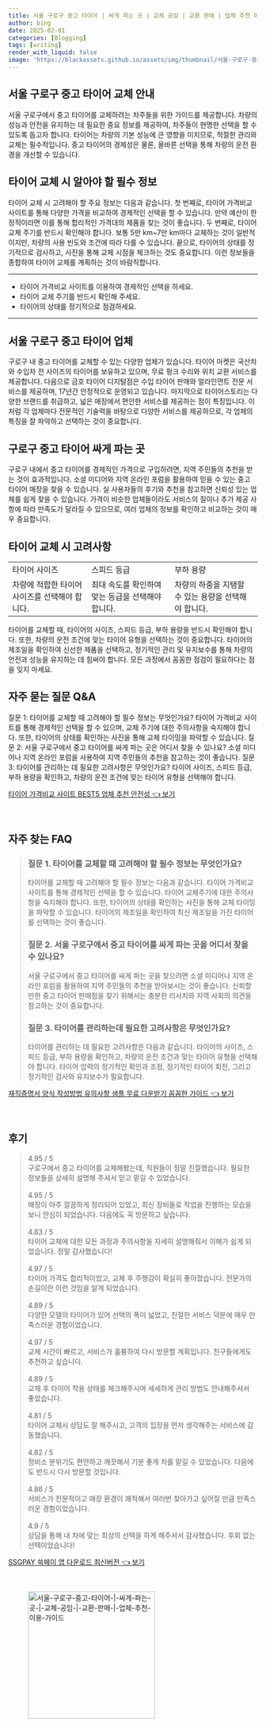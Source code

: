 ```yaml
---
title: 서울 구로구 중고 타이어 | 싸게 파는 곳 | 교체 공임 | 교환 판매 | 업체 추천 이용 가이드
author: bing
date: 2025-02-01
categories: [Blogging]
tags: [writing]
render_with_liquid: false
image: 'https://blackassets.github.io/assets/img/thumbnail/서울-구로구-중고-타이어-|-싸게-파는-곳-|-교체-공임-|-교환-판매-|-업체-추천-이용-가이드.webp'
---
```



<h2 id='중고타이어교체안내'>서울 구로구 중고 타이어 교체 안내</h2>

<p>서울 구로구에서 중고 타이어를 교체하려는 차주들을 위한 가이드를 제공합니다. 차량의 성능과 안전을 유지하는 데 필요한 중요 정보를 제공하여, 차주들이 현명한 선택을 할 수 있도록 돕고자 합니다. 타이어는 차량의 기본 성능에 큰 영향을 미치므로, 적절한 관리와 교체는 필수적입니다. 중고 타이어의 경제성은 물론, 올바른 선택을 통해 차량의 운전 환경을 개선할 수 있습니다.</p>

<h2 id='타이어교체시필수정보'>타이어 교체 시 알아야 할 필수 정보</h2>

<p>타이어 교체 시 고려해야 할 주요 정보는 다음과 같습니다. 첫 번째로, 타이어 가격비교 사이트를 통해 다양한 가격을 비교하여 경제적인 선택을 할 수 있습니다. 만약 예산이 한정적이라면 이를 통해 합리적인 가격대의 제품을 찾는 것이 좋습니다. 두 번째로, 타이어 교체 주기를 반드시 확인해야 합니다. 보통 5만 km~7만 km마다 교체하는 것이 일반적이지만, 차량의 사용 빈도와 조건에 따라 다를 수 있습니다. 끝으로, 타이어의 상태를 정기적으로 검사하고, 사진을 통해 교체 시점을 체크하는 것도 중요합니다. 이런 정보들을 종합하여 타이어 교체를 계획하는 것이 바람직합니다.</p>

<hr />

<ul>
    <li>타이어 가격비교 사이트를 이용하여 경제적인 선택을 하세요.</li>
    <li>타이어 교체 주기를 반드시 확인해 주세요.</li>
    <li>타이어의 상태를 정기적으로 점검하세요.</li>
</ul>

<hr />

<h2 id='구로구중고타이어업체'>서울 구로구 중고 타이어 업체</h2>

<p>구로구 내 중고 타이어를 교체할 수 있는 다양한 업체가 있습니다. 타이어 마켓은 국산차와 수입차 전 사이즈의 타이어를 보유하고 있으며, 무료 펑크 수리와 위치 교환 서비스를 제공합니다. 다음으로 금호 타이어 디지털점은 수입 타이어 판매와 얼라인먼트 전문 서비스를 제공하며, 17년간 안정적으로 운영되고 있습니다. 마지막으로 타이어스토리는 다양한 브랜드를 취급하고, 넓은 매장에서 편안한 서비스를 제공하는 점이 특징입니다. 이처럼 각 업체마다 전문적인 기술력을 바탕으로 다양한 서비스를 제공하므로, 각 업체의 특징을 잘 파악하고 선택하는 것이 중요합니다.</p>

<h2 id='중고타이어싸게파는곳'>구로구 중고 타이어 싸게 파는 곳</h2>

<p>구로구 내에서 중고 타이어를 경제적인 가격으로 구입하려면, 지역 주민들의 추천을 받는 것이 효과적입니다. 소셜 미디어와 지역 온라인 포럼을 활용하여 믿을 수 있는 중고 타이어 매장을 찾을 수 있습니다. 실 사용자들의 후기와 추천을 참고하면 신뢰성 있는 업체를 쉽게 찾을 수 있습니다. 가격이 비슷한 업체들이라도 서비스의 질이나 추가 제공 사항에 따라 만족도가 달라질 수 있으므로, 여러 업체의 정보를 확인하고 비교하는 것이 매우 중요합니다.</p>

<h2 id='타이어교체고려사항'>타이어 교체 시 고려사항</h2>

<table>
    <tr>
        <td>타이어 사이즈</td>
        <td>스피드 등급</td>
        <td>부하 용량</td>
    </tr>
    <tr>
        <td>차량에 적합한 타이어 사이즈를 선택해야 합니다.</td>
        <td>최대 속도를 확인하여 맞는 등급을 선택해야 합니다.</td>
        <td>차량의 하중을 지탱할 수 있는 용량을 선택해야 합니다.</td>
    </tr>
</table>

<p>타이어를 교체할 때, 타이어의 사이즈, 스피드 등급, 부하 용량을 반드시 확인해야 합니다. 또한, 차량의 운전 조건에 맞는 타이어 유형을 선택하는 것이 중요합니다. 타이어의 제조일을 확인하여 신선한 제품을 선택하고, 정기적인 관리 및 유지보수를 통해 차량의 안전과 성능을 유지하는 데 힘써야 합니다. 모든 과정에서 꼼꼼한 점검이 필요하다는 점을 잊지 마세요.</p>

<h2 id='자주묻는질문'>자주 묻는 질문 Q&A</h2>

<p>질문 1: 타이어를 교체할 때 고려해야 할 필수 정보는 무엇인가요? 타이어 가격비교 사이트를 통해 경제적인 선택을 할 수 있으며, 교체 주기에 대한 주의사항을 숙지해야 합니다. 또한, 타이어의 상태를 확인하는 사진을 통해 교체 타이밍을 파악할 수 있습니다. 질문 2: 서울 구로구에서 중고 타이어를 싸게 파는 곳은 어디서 찾을 수 있나요? 소셜 미디어나 지역 온라인 포럼을 사용하여 지역 주민들의 추천을 참고하는 것이 좋습니다. 질문 3: 타이어를 관리하는 데 필요한 고려사항은 무엇인가요? 타이어 사이즈, 스피드 등급, 부하 용량을 확인하고, 차량의 운전 조건에 맞는 타이어 유형을 선택해야 합니다.</p>


<p><a class="click-button" title="타이어 가격비교 사이트 BEST5 업체 추천 안전성" href="https://blackassets.github.io/posts/%ED%83%80%EC%9D%B4%EC%96%B4-%EA%B0%80%EA%B2%A9%EB%B9%84%EA%B5%90-%EC%82%AC%EC%9D%B4%ED%8A%B8-BEST5-%EC%97%85%EC%B2%B4-%EC%B6%94%EC%B2%9C-%EC%95%88%EC%A0%84%EC%84%B1/" rel="dofollow">타이어 가격비교 사이트 BEST5 업체 추천 안전성 👈 보기</a></p><br>
<h2 id='자주_찾는_FAQ'>자주 찾는 FAQ</h2>
<div itemscope="" itemtype="https://schema.org/FAQPage"> 
<blockquote> 
<div itemscope="" itemprop="mainEntity" itemtype="https://schema.org/Question"> 
<h3 itemprop="name">질문 1. 타이어를 교체할 때 고려해야 할 필수 정보는 무엇인가요?</h3> 
<div itemscope="" itemprop="acceptedAnswer" itemtype="https://schema.org/Answer"> 
<span itemprop="text"> 
<p>타이어를 교체할 때 고려해야 할 필수 정보는 다음과 같습니다. 타이어 가격비교 사이트를 통해 경제적인 선택을 할 수 있습니다. 타이어 교체주기에 대한 주의사항을 숙지해야 합니다. 또한, 타이어의 상태를 확인하는 사진을 통해 교체 타이밍을 파악할 수 있습니다. 타이어의 제조일을 확인하여 최신 제조일을 가진 타이어를 선택하는 것이 좋습니다.</p> 
</span> 
</div> 
</div> 

<div itemscope="" itemprop="mainEntity" itemtype="https://schema.org/Question"> 
<h3 itemprop="name">질문 2. 서울 구로구에서 중고 타이어를 싸게 파는 곳을 어디서 찾을 수 있나요?</h3> 
<div itemscope="" itemprop="acceptedAnswer" itemtype="https://schema.org/Answer"> 
<span itemprop="text"> 
<p>서울 구로구에서 중고 타이어를 싸게 파는 곳을 찾으려면 소셜 미디어나 지역 온라인 포럼을 활용하여 지역 주민들의 추천을 받아보시는 것이 좋습니다. 신뢰할 만한 중고 타이어 판매점을 찾기 위해서는 충분한 리서치와 지역 사회의 의견을 참고하는 것이 중요합니다.</p> 
</span> 
</div> 
</div> 

<div itemscope="" itemprop="mainEntity" itemtype="https://schema.org/Question"> 
<h3 itemprop="name">질문 3. 타이어를 관리하는데 필요한 고려사항은 무엇인가요?</h3> 
<div itemscope="" itemprop="acceptedAnswer" itemtype="https://schema.org/Answer"> 
<span itemprop="text"> 
<p>타이어를 관리하는 데 필요한 고려사항은 다음과 같습니다. 타이어의 사이즈, 스피드 등급, 부하 용량을 확인하고, 차량의 운전 조건과 맞는 타이어 유형을 선택해야 합니다. 타이어 압력의 정기적인 확인과 조정, 정기적인 타이어 회전, 그리고 정기적인 검사와 유지보수가 필요합니다.</p> 
</span> 
</div> 
</div> 
</blockquote> 
</div>
<p><a class="click-button" title="재직증명서 양식 작성방법 유의사항 샘플 무료 다운받기 꼼꼼한 가이드" href="https://blackassets.github.io/posts/%EC%9E%AC%EC%A7%81%EC%A6%9D%EB%AA%85%EC%84%9C-%EC%96%91%EC%8B%9D-%EC%9E%91%EC%84%B1%EB%B0%A9%EB%B2%95-%EC%9C%A0%EC%9D%98%EC%82%AC%ED%95%AD-%EC%83%98%ED%94%8C-%EB%AC%B4%EB%A3%8C-%EB%8B%A4%EC%9A%B4%EB%B0%9B%EA%B8%B0-%EA%BC%BC%EA%BC%BC%ED%95%9C-%EA%B0%80%EC%9D%B4%EB%93%9C/" rel="dofollow">재직증명서 양식 작성방법 유의사항 샘플 무료 다운받기 꼼꼼한 가이드 👈 보기</a></p><br>
<h2 id='후기'>후기</h2>
<div itemscope itemtype="https://schema.org/Product">
  <blockquote>
  <div itemprop="review" itemscope itemtype="https://schema.org/Review">
      <div itemprop="reviewRating" itemscope itemtype="https://schema.org/Rating"> <span itemprop="ratingValue">4.95</span> / <span itemprop="bestRating">5</span> </div>
      <span itemprop="reviewBody">구로구에서 중고 타이어를 교체해봤는데, 직원들이 정말 친절했습니다. 필요한 정보들을 상세히 설명해 주셔서 믿고 맡길 수 있었습니다.</span>
  </div>
  <br>
  <div itemprop="review" itemscope itemtype="https://schema.org/Review">
      <div itemprop="reviewRating" itemscope itemtype="https://schema.org/Rating"> <span itemprop="ratingValue">4.95</span> / <span itemprop="bestRating">5</span> </div>
      <span itemprop="reviewBody">매장이 아주 깔끔하게 정리되어 있었고, 최신 장비들로 작업을 진행하는 모습을 보니 안심이 되었습니다. 다음에도 꼭 방문하고 싶습니다.</span>
  </div>
  <br>
  <div itemprop="review" itemscope itemtype="https://schema.org/Review">
      <div itemprop="reviewRating" itemscope itemtype="https://schema.org/Rating"> <span itemprop="ratingValue">4.83</span> / <span itemprop="bestRating">5</span> </div>
      <span itemprop="reviewBody">타이어 교체에 대한 모든 과정과 주의사항을 자세히 설명해줘서 이해가 쉽게 되었습니다. 정말 감사했습니다!</span>
  </div>
  <br>
  <div itemprop="review" itemscope itemtype="https://schema.org/Review">
      <div itemprop="reviewRating" itemscope itemtype="https://schema.org/Rating"> <span itemprop="ratingValue">4.97</span> / <span itemprop="bestRating">5</span> </div>
      <span itemprop="reviewBody">타이어 가격도 합리적이었고, 교체 후 주행감이 확실히 좋아졌습니다. 전문가의 손길이란 이런 것임을 알게 되었습니다.</span>
  </div>
  <br>
  <div itemprop="review" itemscope itemtype="https://schema.org/Review">
      <div itemprop="reviewRating" itemscope itemtype="https://schema.org/Rating"> <span itemprop="ratingValue">4.89</span> / <span itemprop="bestRating">5</span> </div>
      <span itemprop="reviewBody">다양한 모델의 타이어가 있어 선택의 폭이 넓었고, 친절한 서비스 덕분에 매우 만족스러운 경험이었습니다.</span>
  </div>
  <br>
  <div itemprop="review" itemscope itemtype="https://schema.org/Review">
      <div itemprop="reviewRating" itemscope itemtype="https://schema.org/Rating"> <span itemprop="ratingValue">4.97</span> / <span itemprop="bestRating">5</span> </div>
      <span itemprop="reviewBody">교체 시간이 빠르고, 서비스가 훌륭하여 다시 방문할 계획입니다. 친구들에게도 추천하고 싶습니다.</span>
  </div>
  <br>
  <div itemprop="review" itemscope itemtype="https://schema.org/Review">
      <div itemprop="reviewRating" itemscope itemtype="https://schema.org/Rating"> <span itemprop="ratingValue">4.89</span> / <span itemprop="bestRating">5</span> </div>
      <span itemprop="reviewBody">교체 후 타이어 착용 상태를 체크해주시며 세세하게 관리 방법도 안내해주셔서 좋았습니다.</span>
  </div>
  <br>
  <div itemprop="review" itemscope itemtype="https://schema.org/Review">
      <div itemprop="reviewRating" itemscope itemtype="https://schema.org/Rating"> <span itemprop="ratingValue">4.81</span> / <span itemprop="bestRating">5</span> </div>
      <span itemprop="reviewBody">타이어 교체시 상담도 잘 해주시고, 고객의 입장을 먼저 생각해주는 서비스에 감동했습니다.</span>
  </div>
  <br>
  <div itemprop="review" itemscope itemtype="https://schema.org/Review">
      <div itemprop="reviewRating" itemscope itemtype="https://schema.org/Rating"> <span itemprop="ratingValue">4.82</span> / <span itemprop="bestRating">5</span> </div>
      <span itemprop="reviewBody">정비소 분위기도 편안하고 깨끗해서 기분 좋게 차를 맡길 수 있었습니다. 다음에도 반드시 다시 방문할 것입니다.</span>
  </div>
  <br>
  <div itemprop="review" itemscope itemtype="https://schema.org/Review">
      <div itemprop="reviewRating" itemscope itemtype="https://schema.org/Rating"> <span itemprop="ratingValue">4.86</span> / <span itemprop="bestRating">5</span> </div>
      <span itemprop="reviewBody">서비스가 전문적이고 매장 환경이 쾌적해서 여러번 찾아가고 싶어질 만큼 만족스러운 경험이었습니다.</span>
  </div>
  <br>
  <div itemprop="review" itemscope itemtype="https://schema.org/Review">
      <div itemprop="reviewRating" itemscope itemtype="https://schema.org/Rating"> <span itemprop="ratingValue">4.9</span> / <span itemprop="bestRating">5</span> </div>
      <span itemprop="reviewBody">상담을 통해 내 차에 맞는 최상의 선택을 하게 해주셔서 감사했습니다. 후회 없는 선택이었습니다!</span>
  </div>
  </blockquote>
</div>
<p><a class="click-button" title="SSGPAY 쓱페이 앱 다운로드 최신버전" href="https://blackassets.github.io/posts/SSGPAY-%EC%93%B1%ED%8E%98%EC%9D%B4-%EC%95%B1-%EB%8B%A4%EC%9A%B4%EB%A1%9C%EB%93%9C-%EC%B5%9C%EC%8B%A0%EB%B2%84%EC%A0%84/" rel="dofollow">SSGPAY 쓱페이 앱 다운로드 최신버전 👈 보기</a></p><br>
<figure class="image"><img src="https://blackassets.github.io/assets/img/thumbnail/서울-구로구-중고-타이어-|-싸게-파는-곳-|-교체-공임-|-교환-판매-|-업체-추천-이용-가이드.webp" alt="서울-구로구-중고-타이어-|-싸게-파는-곳-|-교체-공임-|-교환-판매-|-업체-추천-이용-가이드" width="256" height="256"></figure>